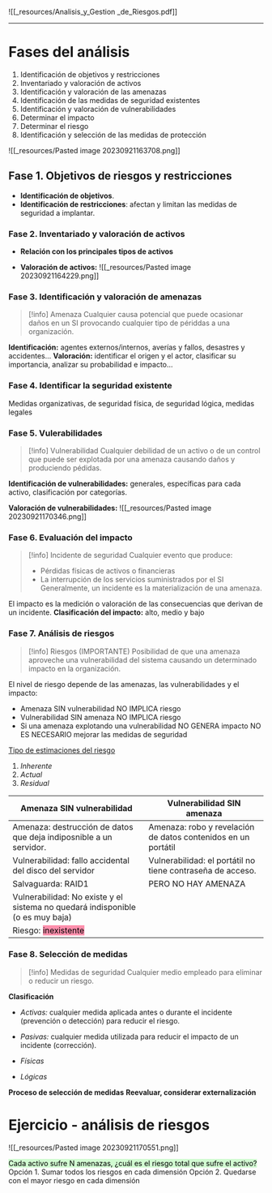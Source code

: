 ![[_resources/Analisis_y_Gestion _de_Riesgos.pdf]]

---

# Fases del análisis
1. Identificación de objetivos y restricciones
2. Inventariado y valoración de activos
3. Identificación y valoración de las amenazas
4. Identificación de las medidas de seguridad existentes
5. Identificación y valoración de vulnerabilidades
6. Determinar el impacto
7. Determinar el riesgo
8. Identificación y selección de las medidas de protección

![[_resources/Pasted image 20230921163708.png]]

## Fase 1. Objetivos de riesgos y restricciones
- **Identificación de objetivos**.
- **Identificación de restricciones**: afectan y limitan las medidas de seguridad a implantar.
 
### Fase 2. Inventariado y valoración de activos
- **Relación con los principales tipos de activos**

- **Valoración de activos:** 
![[_resources/Pasted image 20230921164229.png]]

### Fase 3. Identificación y valoración de amenazas
> [!info] Amenaza
> Cualquier causa potencial que puede ocasionar daños en un SI provocando cualquier tipo de périddas a una organización.

**Identificación:** agentes externos/internos, averías y fallos, desastres y accidentes...
**Valoración:** identificar el origen y el actor, clasificar su importancia, analizar su probabilidad e impacto...

### Fase 4. Identificar la seguridad existente
Medidas organizativas, de seguridad física, de seguridad lógica, medidas legales

### Fase 5. Vulerabilidades
> [!info] Vulnerabilidad
> Cualquier debilidad de un activo o de un control que puede ser explotada por una amenaza causando daños y produciendo pédidas.

**Identificación de vulnerabilidades:** generales, específicas para cada activo, clasificación por categorías.

**Valoración de vulnerabilidades:** ![[_resources/Pasted image 20230921170346.png]]
### Fase 6. Evaluación del impacto
> [!info] Incidente de seguridad
> Cualquier evento que produce:
> - Pérdidas físicas de activos o financieras
> - La interrupción de los servicios suministrados por el SI
> Generalmente, un incidente es la materialización de una amenaza.

El impacto es la medición o valoración de las consecuencias que derivan de un incidente.
**Clasificación del impacto:** alto, medio y bajo
### Fase 7. Análisis de riesgos
> [!info] Riesgos (IMPORTANTE)
> Posibilidad de que una amenaza aproveche una vulnerabilidad del sistema causando un determinado impacto en la organización.

El nivel de riesgo depende de las amenazas, las vulnerabilidades y el impacto:
- Amenaza SIN vulnerabilidad NO IMPLICA riesgo
- Vulnerabilidad SIN amenaza NO IMPLICA riesgo
- Si una amenaza explotando una vulnerabilidad NO GENERA impacto NO ES NECESARIO mejorar las medidas de seguridad

<u>Tipo de estimaciones del riesgo</u>
1. *Inherente*
2. *Actual*
3. *Residual*

| Amenaza SIN vulnerabilidad                                                     | Vulnerabilidad SIN amenaza                                    |
| ------------------------------------------------------------------------------ | ------------------------------------------------------------- |
| Amenaza: destrucción de datos que deja indiposnible a un servidor.             | Amenaza: robo y revelación de datos contenidos en un portátil |
| Vulnerabilidad: fallo accidental del disco del servidor                        | Vulnerabilidad: el portátil no tiene contraseña de acceso.    |
| Salvaguarda: RAID1                                                             | PERO NO HAY AMENAZA                                                              |
| Vulnerabilidad: No existe y el sistema no quedará indisponible (o es muy baja) |                                                               |
| Riesgo: <mark style="background: #FF5582A6;">inexistente</mark>                |                                                               |

### Fase 8. Selección de medidas
> [!info] Medidas de seguridad
> Cualquier medio empleado para eliminar o reducir un riesgo.

**Clasificación**
- *Activas:* cualquier medida aplicada antes o durante el incidente (prevención o detección) para reducir el riesgo.
- *Pasivas:* cualquier medida utilizada para reducir el impacto de un incidente (corrección).

- *Físicas*
- *Lógicas*

**Proceso de selección de medidas**
**Reevaluar, considerar externalización**


# Ejercicio - análisis de riesgos
![[_resources/Pasted image 20230921170551.png]]

<mark style="background: #BBFABBA6;">Cada activo sufre N amenazas, ¿cuál es el riesgo total que sufre el activo?</mark>
Opción 1. Sumar todos los riesgos en cada dimensión
Opción 2. Quedarse con el mayor riesgo en cada dimensión